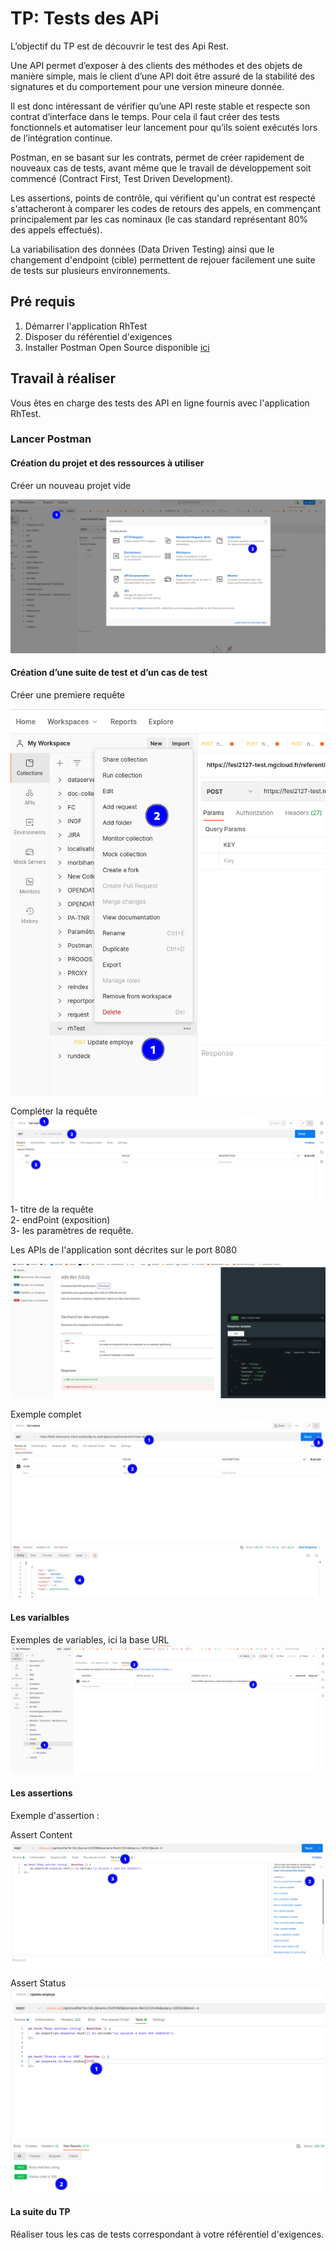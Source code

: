 # TP: Tests des APi

L’objectif du TP est de découvrir le test des Api Rest.  

Une API permet d’exposer à des clients des méthodes et des objets de manière simple, mais le client
d’une API doit être assuré de la stabilité des signatures et du comportement pour une version
mineure donnée.

Il est donc intéressant de vérifier qu’une API reste stable et respecte son contrat d’interface dans le
temps. Pour cela il faut créer des tests fonctionnels et automatiser leur lancement pour qu’ils soient
exécutés lors de l’intégration continue.

Postman, en se basant sur les contrats, permet de créer rapidement de nouveaux cas
de tests, avant même que le travail de développement soit commencé (Contract First, Test Driven
Development).

Les assertions, points de contrôle, qui vérifient qu'un contrat est respecté s'attacheront à comparer
les codes de retours des appels, en commençant principalement par les cas nominaux (le cas
standard représentant 80% des appels effectués).

La variabilisation des données (Data Driven Testing) ainsi que le changement d'endpoint (cible)
permettent de rejouer facilement une suite de tests sur plusieurs environnements.

## Pré requis

 1. Démarrer l'application RhTest
 2. Disposer du référentiel d'exigences
 3. Installer Postman Open Source disponible [ici](https://www.postman.com/)

## Travail à réaliser

Vous êtes en charge des tests des API en ligne fournis avec l'application RhTest.

### Lancer Postman

#### Création du projet et des ressources à utiliser
Créer un nouveau projet vide

![Créer ressources](img/01.png)

#### Création d’une suite de test et d’un cas de test
Créer une premiere requête

![Créer une requête](img/02.png)

Compléter la requête
![Compléter la requête](img/03.png)
1- titre de la requête   
2- endPoint (exposition)   
3- les paramètres de requête.

Les APIs de l'application sont décrites sur le port 8080

![Swagger](img/04.png)

Exemple complet
![Get mode all](img/05.png)

#### Les varialbles
Exemples de variables, ici la base URL
![Variabke](img/06.png)

#### Les assertions

Exemple d'assertion :

Assert Content
![Assert](img/07.png)

Assert Status
![Assert](img/08.png)


#### La suite du TP

Réaliser tous les cas de tests correspondant à votre référentiel d'exigences.
